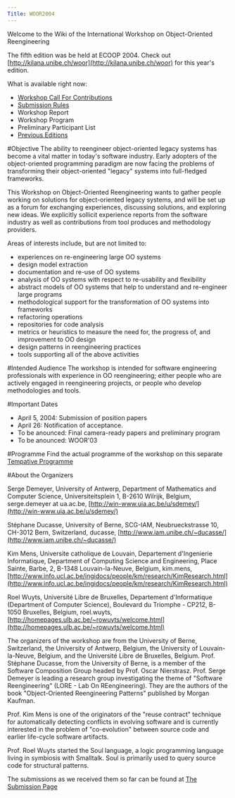 ```yaml
---
Title: WOOR2004
---
```


Welcome to the Wiki of the International Workshop on Object-Oriented Reengineering

The fifth edition was be held at ECOOP 2004. Check out [http://kilana.unibe.ch/woor](http://kilana.unibe.ch/woor) for this year's edition. 

What is available right now:

-  [Workshop Call For Contributions](%base_url%/wiki/events/woor2006/workshopcallforcontributions)
-  [Submission Rules](%base_url%/wiki/events/woor2006/submissionrules)
-  Workshop Report 
-  Workshop Program
-  Preliminary Participant List
-  [Previous Editions](%base_url%/wiki/events/woor2006/previouseditions)

#Objective
The ability to reengineer object-oriented legacy systems has become a vital matter in today's software industry. Early adopters of the object-oriented programming paradigm are now facing the problems of transforming their object-oriented "legacy" systems into full-fledged frameworks.

This Workshop on Object-Oriented Reengineering wants to gather people working on solutions for object-oriented legacy systems, and will be set up as a forum for exchanging experiences, discussing solutions, and exploring new ideas. We explicitly sollicit experience reports from the software industry as well as contributions from tool produces and methodology providers.

Areas of interests include, but are not limited to:

- experiences on re-engineering large OO systems
- design model extraction
- documentation and re-use of OO systems
- analysis of OO systems with respect to re-usability and flexibility
- abstract models of OO systems that help to understand and re-engineer large programs
- methodological support for the transformation of OO systems into frameworks
- refactoring operations
- repositories for code analysis
- metrics or heuristics to measure the need for, the progress of, and improvement to OO design
- design patterns in reengineering practices
- tools supporting all of the above activities

#Intended Audience
The workshop is intended for software engineering professionals with experience in OO reengineering; either people who are actively engaged in reengineering projects, or people who develop methodologies and tools.

#Important Dates

- April 5, 2004: Submission of position papers
- April 26: Notification of acceptance.
- To be anounced: Final camera-ready papers and preliminary program
- To be anounced: WOOR'03

#Programme
Find the actual programme of the workshop on this separate [Tempative Programme](%base_url%/wiki/events/woor2006/tempativeprogramme)

#About the Organizers

Serge Demeyer, University of Antwerp, Department of Mathematics and Computer Science, Universiteitsplein 1, B-2610 Wilrijk, Belgium, serge.demeyer at ua.ac.be, [http://win-www.uia.ac.be/u/sdemey/](http://win-www.uia.ac.be/u/sdemey/) 

Stéphane Ducasse, University of Berne, SCG-IAM, Neubrueckstrasse 10, CH-3012 Bern, Switzerland, ducasse, [http://www.iam.unibe.ch/~ducasse/](http://www.iam.unibe.ch/~ducasse/)

Kim Mens, Universite catholique de Louvain, Departement d'Ingenierie Informatique, Department of Computing Science and Engineering, Place Sainte, Barbe, 2, B-1348 Louvain-la-Neuve, Belgium, kim.mens, [http://www.info.ucl.ac.be/ingidocs/people/km/research/KimResearch.html](http://www.info.ucl.ac.be/ingidocs/people/km/research/KimResearch.html)

Roel Wuyts, Université Libre de Bruxelles, Departement d'Informatique (Department of Computer Science), Boulevard du Triomphe - CP212, B-1050 Bruxelles, Belgium, roel.wuyts, [http://homepages.ulb.ac.be/~rowuyts/welcome.html](http://homepages.ulb.ac.be/~rowuyts/welcome.html)

The organizers of the workshop are from the University of Berne, Switzerland, the University of Antwerp, Belgium, the University of Louvain-la-Neuve, Belgium, and the Université Libre de Bruxelles, Belgium.
Prof. Stéphane Ducasse, from the University of Berne, is a member of the Software Composition Group headed by Prof. Oscar Nierstrasz.
Prof. Serge Demeyer is leading a research group investigating the theme of "Software Reengineering" (LORE - Lab On REengineering).
They are the authors of the book "Object-Oriented Reengineering Patterns" published by Morgan Kaufman.

Prof. Kim Mens is one of the originators of the "reuse contract" technique for automatically detecting conflicts in evolving software and is currently interested in the problem of "co-evolution" between source code and earlier life-cycle software artifacts.

Prof. Roel Wuyts started the Soul language, a logic programming language living in symbiosis with Smalltalk. Soul is primarily used to query source code for structural patterns.

The submissions as we received them so far can be found at [The Submission Page](%base_url%/wiki/events/woor2006/thesubmissionpage)
